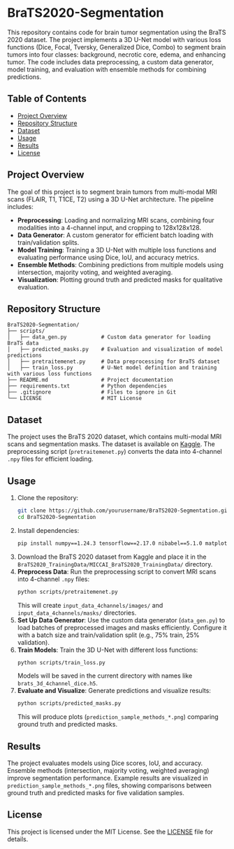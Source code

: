 # BraTS2020-Segmentation

This repository contains code for brain tumor segmentation using the BraTS 2020 dataset. The project implements a 3D U-Net model with various loss functions (Dice, Focal, Tversky, Generalized Dice, Combo) to segment brain tumors into four classes: background, necrotic core, edema, and enhancing tumor. The code includes data preprocessing, a custom data generator, model training, and evaluation with ensemble methods for combining predictions.

## Table of Contents
- [Project Overview](#project-overview)
- [Repository Structure](#repository-structure)
- [Dataset](#dataset)
- [Usage](#usage)
- [Results](#results)
- [License](#license)

## Project Overview
The goal of this project is to segment brain tumors from multi-modal MRI scans (FLAIR, T1, T1CE, T2) using a 3D U-Net architecture. The pipeline includes:
- **Preprocessing**: Loading and normalizing MRI scans, combining four modalities into a 4-channel input, and cropping to 128x128x128.
- **Data Generator**: A custom generator for efficient batch loading with train/validation splits.
- **Model Training**: Training a 3D U-Net with multiple loss functions and evaluating performance using Dice, IoU, and accuracy metrics.
- **Ensemble Methods**: Combining predictions from multiple models using intersection, majority voting, and weighted averaging.
- **Visualization**: Plotting ground truth and predicted masks for qualitative evaluation.

## Repository Structure
```
BraTS2020-Segmentation/
├── scripts/
│   ├── data_gen.py           # Custom data generator for loading BraTS data
│   ├── predicted_masks.py    # Evaluation and visualization of model predictions
│   ├── pretraitemenet.py     # Data preprocessing for BraTS dataset
│   ├── train_loss.py         # U-Net model definition and training with various loss functions
├── README.md                 # Project documentation
├── requirements.txt          # Python dependencies
├── .gitignore                # Files to ignore in Git
└── LICENSE                   # MIT License
```

## Dataset
The project uses the BraTS 2020 dataset, which contains multi-modal MRI scans and segmentation masks. The dataset is available on [Kaggle](https://www.kaggle.com/datasets/awsaf49/brats20-dataset-training-validation). The preprocessing script (`pretraitemenet.py`) converts the data into 4-channel `.npy` files for efficient loading.

## Usage
1. Clone the repository:
   ```bash
   git clone https://github.com/yourusername/BraTS2020-Segmentation.git
   cd BraTS2020-Segmentation
   ```
2. Install dependencies:
   ```bash
   pip install numpy==1.24.3 tensorflow==2.17.0 nibabel==5.1.0 matplotlib==3.7.2 scikit-learn==1.3.0 scipy==1.11.1 tqdm==4.66.1 tifffile==2023.7.10
   ```
3. Download the BraTS 2020 dataset from Kaggle and place it in the `BraTS2020_TrainingData/MICCAI_BraTS2020_TrainingData/` directory.
4. **Preprocess Data**:
   Run the preprocessing script to convert MRI scans into 4-channel `.npy` files:
   ```bash
   python scripts/pretraitemenet.py
   ```
   This will create `input_data_4channels/images/` and `input_data_4channels/masks/` directories.
5. **Set Up Data Generator**:
   Use the custom data generator (`data_gen.py`) to load batches of preprocessed images and masks efficiently. Configure it with a batch size and train/validation split (e.g., 75% train, 25% validation).
6. **Train Models**:
   Train the 3D U-Net with different loss functions:
   ```bash
   python scripts/train_loss.py
   ```
   Models will be saved in the current directory with names like `brats_3d_4channel_dice.h5`.
7. **Evaluate and Visualize**:
   Generate predictions and visualize results:
   ```bash
   python scripts/predicted_masks.py
   ```
   This will produce plots (`prediction_sample_methods_*.png`) comparing ground truth and predicted masks.



## Results
The project evaluates models using Dice scores, IoU, and accuracy. Ensemble methods (intersection, majority voting, weighted averaging) improve segmentation performance. Example results are visualized in `prediction_sample_methods_*.png` files, showing comparisons between ground truth and predicted masks for five validation samples.

## License
This project is licensed under the MIT License. See the [LICENSE](LICENSE) file for details.
